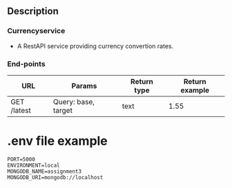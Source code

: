 ## Description

### Currencyservice 
- A RestAPI service providing currency convertion rates.

### End-points

| URL  | Params | Return type | Return example | 
|-----| ------| ------- | ------- |
|GET /latest  |  Query: base, target | text | 1.55 | 
 

# .env file example
```
PORT=5000
ENVIRONMENT=local
MONGODB_NAME=assignment3
MONGODB_URI=mongodb://localhost
```